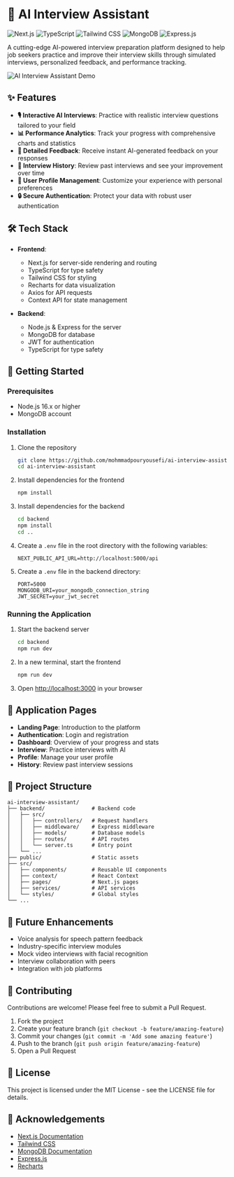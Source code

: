# 🤖 AI Interview Assistant

![Next.js](https://img.shields.io/badge/Next.js-13.0+-000000?style=for-the-badge&logo=next.js&logoColor=white)
![TypeScript](https://img.shields.io/badge/TypeScript-4.9+-3178C6?style=for-the-badge&logo=typescript&logoColor=white)
![Tailwind CSS](https://img.shields.io/badge/Tailwind_CSS-38B2AC?style=for-the-badge&logo=tailwind-css&logoColor=white)
![MongoDB](https://img.shields.io/badge/MongoDB-4EA94B?style=for-the-badge&logo=mongodb&logoColor=white)
![Express.js](https://img.shields.io/badge/Express.js-000000?style=for-the-badge&logo=express&logoColor=white)

A cutting-edge AI-powered interview preparation platform designed to help job seekers practice and improve their interview skills through simulated interviews, personalized feedback, and performance tracking.

![AI Interview Assistant Demo](https://via.placeholder.com/800x400?text=AI+Interview+Assistant+Demo)

## ✨ Features

- **🎙️ Interactive AI Interviews**: Practice with realistic interview questions tailored to your field
- **📊 Performance Analytics**: Track your progress with comprehensive charts and statistics
- **📝 Detailed Feedback**: Receive instant AI-generated feedback on your responses
- **🔄 Interview History**: Review past interviews and see your improvement over time
- **👤 User Profile Management**: Customize your experience with personal preferences
- **🔒 Secure Authentication**: Protect your data with robust user authentication

## 🛠️ Tech Stack

- **Frontend**:

  - Next.js for server-side rendering and routing
  - TypeScript for type safety
  - Tailwind CSS for styling
  - Recharts for data visualization
  - Axios for API requests
  - Context API for state management

- **Backend**:
  - Node.js & Express for the server
  - MongoDB for database
  - JWT for authentication
  - TypeScript for type safety

## 🚀 Getting Started

### Prerequisites

- Node.js 16.x or higher
- MongoDB account

### Installation

1. Clone the repository

   ```bash
   git clone https://github.com/mohmmadpouryousefi/ai-interview-assistant.git
   cd ai-interview-assistant
   ```

2. Install dependencies for the frontend

   ```bash
   npm install
   ```

3. Install dependencies for the backend

   ```bash
   cd backend
   npm install
   cd ..
   ```

4. Create a `.env` file in the root directory with the following variables:

   ```
   NEXT_PUBLIC_API_URL=http://localhost:5000/api
   ```

5. Create a `.env` file in the backend directory:
   ```
   PORT=5000
   MONGODB_URI=your_mongodb_connection_string
   JWT_SECRET=your_jwt_secret
   ```

### Running the Application

1. Start the backend server

   ```bash
   cd backend
   npm run dev
   ```

2. In a new terminal, start the frontend

   ```bash
   npm run dev
   ```

3. Open [http://localhost:3000](http://localhost:3000) in your browser

## 📱 Application Pages

- **Landing Page**: Introduction to the platform
- **Authentication**: Login and registration
- **Dashboard**: Overview of your progress and stats
- **Interview**: Practice interviews with AI
- **Profile**: Manage your user profile
- **History**: Review past interview sessions

## 📂 Project Structure

```
ai-interview-assistant/
├── backend/               # Backend code
│   ├── src/
│   │   ├── controllers/   # Request handlers
│   │   ├── middleware/    # Express middleware
│   │   ├── models/        # Database models
│   │   ├── routes/        # API routes
│   │   └── server.ts      # Entry point
│   └── ...
├── public/                # Static assets
├── src/
│   ├── components/        # Reusable UI components
│   ├── context/           # React Context
│   ├── pages/             # Next.js pages
│   ├── services/          # API services
│   └── styles/            # Global styles
└── ...
```

## 🔮 Future Enhancements

- Voice analysis for speech pattern feedback
- Industry-specific interview modules
- Mock video interviews with facial recognition
- Interview collaboration with peers
- Integration with job platforms

## 🤝 Contributing

Contributions are welcome! Please feel free to submit a Pull Request.

1. Fork the project
2. Create your feature branch (`git checkout -b feature/amazing-feature`)
3. Commit your changes (`git commit -m 'Add some amazing feature'`)
4. Push to the branch (`git push origin feature/amazing-feature`)
5. Open a Pull Request

## 📄 License

This project is licensed under the MIT License - see the LICENSE file for details.

## 🙏 Acknowledgements

- [Next.js Documentation](https://nextjs.org/docs)
- [Tailwind CSS](https://tailwindcss.com/)
- [MongoDB Documentation](https://docs.mongodb.com/)
- [Express.js](https://expressjs.com/)
- [Recharts](https://recharts.org/)
